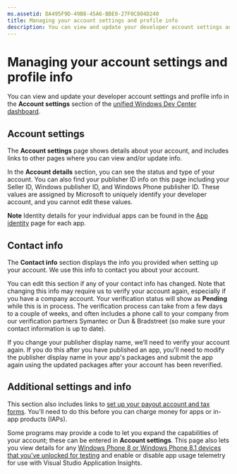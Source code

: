 ```yaml
---
ms.assetid: DA495F9D-49B8-45A6-BBE0-27F0C804D240
title: Managing your account settings and profile info
description: You can view and update your developer account settings and profile info in the Account settings section of the unified Windows Dev Center dashboard.
---
```

# Managing your account settings and profile info

You can view and update your developer account settings and profile info in the **Account settings** section of the [unified Windows Dev Center dashboard](https://msdn.microsoft.com/library/windows/apps/Mt169843).

## Account settings

The **Account settings** page shows details about your account, and includes links to other pages where you can view and/or update info.

In the **Account details** section, you can see the status and type of your account. You can also find your publisher ID info on this page including your Seller ID, Windows publisher ID, and Windows Phone publisher ID. These values are assigned by Microsoft to uniquely identify your developer account, and you cannot edit these values.

**Note**  Identity details for your individual apps can be found in the [App identity](https://msdn.microsoft.com/library/windows/apps/Mt148561) page for each app.

## Contact info

The **Contact info** section displays the info you provided when setting up your account. We use this info to contact you about your account.

You can edit this section if any of your contact info has changed. Note that changing this info may require us to verify your account again, especially if you have a company account. Your verification status will show as **Pending** while this is in process. The verification process can take from a few days to a couple of weeks, and often includes a phone call to your company from our verification partners Symantec or Dun & Bradstreet (so make sure your contact information is up to date).

If you change your publisher display name, we’ll need to verify your account again. If you do this after you have published an app, you'll need to modify the publisher display name in your app's packages and submit the app again using the updated packages after your account has been reverified.

## Additional settings and info

This section also includes links to [set up your payout account and tax forms](https://msdn.microsoft.com/library/windows/apps/Bg124529). You'll need to do this before you can charge money for apps or in-app products (IAPs).

Some programs may provide a code to let you expand the capabilities of your account; these can be entered in **Account settings**. This page also lets you view details for any [Windows Phone 8 or Windows Phone 8.1 devices that you've unlocked for testing](http://go.microsoft.com/fwlink/p/?LinkId=533897) and enable or disable app usage telemetry for use with Visual Studio Application Insights.



<!--HONumber=Jun16_HO1-->


